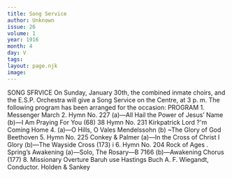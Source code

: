 ```yaml
---
title: Song Service
author: Unknown
issue: 26
volume: 1
year: 1916
month: 4
day: V
tags:
layout: page.njk
image:
---
```

SONG SFRVICE    On Sunday, January 30th, the combined inmate choirs, and the E.S.P. Orchestra will give a Song Service on the Centre, at 3 p. m. The following program has been arranged for the occasion:       PROGRAM    1. Messenger March    2. Hymn No. 227 (a)—All Hail the Power of Jesus’ Name (b)—I Am Praying For You (68) 38 Hymn No. 231 Kirkpatrick Lord ?'m Coming Home 4. (a)—O Hills, O Vales Mendelssohn (b) ~The Glory of God Beethoven 5. Hymn No. 225 Conkey & Palmer (a)—In the Cross of Christ I Glory (b)—The Wayside Cross (173) i 6. Hymn No. 204 Rock of Ages . Spring’s Awakening (a)—Solo, The Rosary—B 7166 (b)—Awakening Chorus (177) 8. Missionary Overture Baruh use Hastings  Buch A. F. Wiegandt, Conductor. Holden & Sankey

